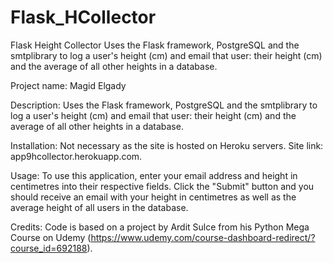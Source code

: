 # Flask_HCollector

Flask Height Collector
Uses the Flask framework, PostgreSQL and the smtplibrary to log a user's height (cm) and email that user: their height (cm) and the average of all other heights in a database.

Project name: Magid Elgady

Description: Uses the Flask framework, PostgreSQL and the smtplibrary to log a user's height (cm) and email that user: their height (cm) and the average of all other heights in a database.

Installation: Not necessary as the site is hosted on Heroku servers. Site link: app9hcollector.herokuapp.com.

Usage: To use this application, enter your email address and height in centimetres into their respective fields. Click the "Submit" button and you should receive an email with your height in centimetres as well as the average height of all users in the database.

Credits: Code is based on a project by Ardit Sulce from his Python Mega Course on Udemy (https://www.udemy.com/course-dashboard-redirect/?course_id=692188).